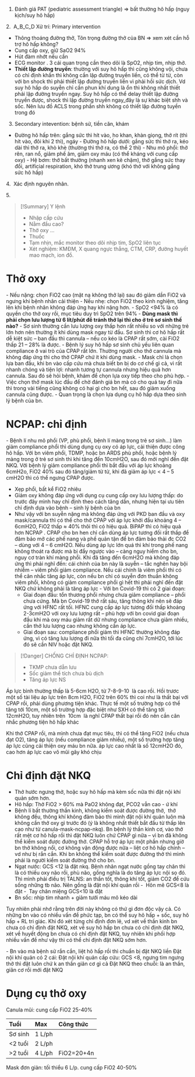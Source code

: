 
1. Đánh giá PAT (pediatric assessment triangle) => bất thường hô hấp (nguy kịch/suy hô hấp)

2.  A_B_C_D
Xử trí: Primary intervention
- Thông thoáng đường thở, Tôn trọng đường thở của BN => xem xét cần hỗ trợ hô hấp không?
- Cung cấp oxy, giữ SaO2 94%
- Hút đàm nhớt nếu cần
- ECG monitor . 3 cái quan trọng cần theo dõi là SpO2, nhịp tim, nhịp thở.
- **Thiết lập đường truyền**: thường với suy hô hấp thì cũng không vội, chưa có chỉ định khẩn thì không cần lập đường truyền liền, có thể từ từ, còn với bn shock thì phải thiết lập đường truyền liền vì phải hồi sức dịch. Vd suy hô hấp do suyễn chỉ cần phun khí dung là ổn thì không nhất thiết phải lập đường truyền ngay. Suy hô hấp có thể delay thiết lập đường truyền được, shock thì lập đường truyền ngay_đây là sự khác biệt shh và sốc. Nên lưu đồ ACLS trong phần shh không có thiết lập đường tuyền trong đó
 
3. Secondary intevention: bệnh sử, tiền căn, khám
- Đường hô hấp trên: gắng sức thì hít vào, ho khan, khàn giọng, thở rít (thì hít vào, đôi khi 2 thì), ngáy
- Đường hô hấp dưới: gắng sức thì thở ra, kéo dài thì thở ra, khò khè (thường thì thở ra, có thể 2 thì)
- Nhu mô phổi: thở rên, ran nổ, giảm phế âm, giảm oxy máu (có thể kháng với cung cấp oxy)
- Hệ bơm: thở bất thường (nhanh xen kẽ chậm), thở gắng sức thay đổi, artificial respiration, khó thở trung ương (khó thở với không gắng sức hô hấp)

4.  Xác định nguyên nhân.

5.  
> [!Summary] Y lệnh
> - Nhập cấp cứu
> - Nằm đầu cao?
> - Thở oxy …
> - Thuốc
> - Tạm nhịn, mắc monitor theo dõi nhịp tim, SpO2 liên tục
> - Xét nghiệm: KMĐM, X quang ngực thẳng, CTM, CRP, đường huyết mao mạch, ion đồ.

# Thở oxy

- Nếu nặng: chọn FiO2 cao (mặt nạ không thở lại) sau đó giảm dần FiO2 và ngưng khi bệnh nhân cải thiện
- Nếu nhẹ: chọn FiO2 theo kinh nghiệm, tăng lên khi bệnh nhân không đáp ứng hay khi nặng hơn.
- SpO2 <94% là có quyền cho thở oxy rồi, mục tiêu duy trì SpO2 trên 94%
- **Dùng mask thì phải chọn lưu lượng từ 6 lít/phút để tránh thở lại thì cho ở trẻ sơ sinh thế nào?**
	- Sơ sinh thường cần lưu lượng oxy thấp hơn rất nhiều so với những trẻ lớn hơn nên thường ít khi dùng mask ngay từ đầu. Sơ sinh thì cơ hô hấp rất dễ kiệt sức – ban đầu thì cannula – nếu co kéo là CPAP rất sớm, cài FiO2 thấp 21 – 28% là được.
	- Bệnh lý suy hô hấp sơ sinh chủ yếu liên quan compliance ð vai trò của CPAP rất lớn. Thường người cho thở cannula mà không đáp ứng thì cho thở CPAP chứ ít khi dùng mask.
	- Mask chỉ là chọn lựa ban đầu, khi bn vào cấp cứu mà chưa biết bn bị do cơ chế gì cả, vì rất nhanh chóng và tiện lợi: nhanh tương tự cannula nhưng hiệu quả hơn cannula. Sau đó sẽ hỏi bệnh, khám để chọn lựa oxy tiếp theo cho phù hợp.
	- Việc chọn thở mask lúc đầu để chờ đánh giá bn mà có cho quá tay đi nữa thì trong vài tiếng cũng không có hại gì cho bn hết, sau đó giảm xuống cannula cũng được.
	- Quan trọng là chọn lựa dụng cụ hô hấp dựa theo sinh lý bệnh của bn.

# NCPAP: chỉ định

- Bệnh lí nhu mô phổi (VP, phù phổi, bệnh lí màng trong trẻ sơ sinh…) làm giảm compliance phổi thì dùng dụng cụ oxy có áp lực, cải thiện được công hô hấp. Với bn viêm phổi, TDMP, hoặc bn ARDS phù phổi, hoặc bệnh lý màng trong ở trẻ sơ sinh thì khi tăng đến 10cmH2O, sau đó mới nghĩ đến đặt NKQ. Với bệnh lý giảm compliance phổi thì bắt đầu với áp lực khoảng 6cmH2o, FiO2 40% sau đó tăng/giảm từ từ, khi đã giảm áp lực < 4 – 5 cmH2O thì có thể ngưng CPAP được.
- Xẹp phổi, bất kể FiO2 nhiêu
- Giảm oxy không đáp ứng với dụng cụ cung cấp oxy lưu lượng thấp: do trước đây mình hay chỉ định theo cách tăng dần, nhưng hiện tại ưu tiên chỉ định dựa vào bệnh – sinh lý bệnh của bn
- Như vậy với bn suyễn nặng mà không đáp ứng với PKD ban đầu và oxy mask/cannula thì có thể cho thở CPAP với áp lực khởi đầu khoảng 4 – 6cmH2O, FiO2 thấp ≈ 40% thôi thì có hiệu quả. BiPAP thì có hiệu quả hơn NCPAP . CPAP cho bn hen chỉ cần dùng áp lực tương đối rất thấp để đảm bảo mở các phế nang và phế quản tận để bn đảm bảo thải đc CO2 – dùng với 4 – 6 cmH2O. Nếu dùng áp lực lớn quá thì khí trong phế nang không thoát ra được mà bị đẩy ngược vào – càng nguy hiểm cho bn, nguy cơ tràn khí màng phổi. Khi đã tăng đến 6cmH2O mà không đáp ứng thì phải nghĩ đến: cái chính của bn này là suyễn – tắc nghẽn hay bội nhiễm – viêm phổi giảm compliance. Nếu cái chính là viêm phổi thì có thể cân nhắc tăng áp lực, còn nếu bn chỉ có suyễn đơn thuần không viêm phổi, không có giảm compliance phổi gì hết thì phải nghĩ đến đặt NKQ chứ không phải là tăng áp lực
- Với bn Covid-19 thì có 2 giai đoạn:
	- Giai đoạn đầu: tổn thương phổi nhưng chưa giảm compliance – phổi chưa cứng. Mà bn Covid-19 thở rất sâu, tăng thông khí nên sẽ đáp ứng với HFNC rất tối. HFNC cung cấp áp lực tương đối thấp khoảng 2-3cmH2O với oxy lưu lượng rất – phù hợp với bn covid giai đoạn đầu khi mà oxy máu giảm rất dữ nhưng compliance chưa giảm nhiều, cần thở lưu lượng cao nhưng không cần áp lực.
	- Giai đoạn sau: compliance phổi giảm thì HFNC thường không đáp ứng, vì có tăng lưu lượng đi nữa thì tối đa cũng chỉ 7cmH2O, tới lúc đó sẽ cần NIV hoặc đặt NKQ.

> [!Danger] CHỐNG CHỈ ĐỊNH NCPAP:
> - TKMP chưa dẫn lưu
> - Sốc giảm thể tích chưa bù dịch
> - Tăng áp lực NS

Áp lực bình thường thấp là 5-6cm H2O, từ 7-8-9-10  là cao rồi. Hồi trươc một số tài liệu áp lực trên 8cm H2O, FiO2 trên 60% thì coi như là thất bại với CPAP rồi, phải dùng phương tiện khác. Thực tế một số trường hợp có thể tăng tới 10cm, một số trường hợp đặc biệt như SXH có thể tăng tới 12cmH2O, tuy nhiên trên  10cm  là nghĩ CPAP thất bại rồi đó nên cần cân nhắc phương tiện hô hấp khác

Khi thở CPAP rồi, mà mình chưa đạt mục tiêu, thì có thể tăng FiO2 (nếu chưa đạt O2), tăng áp lực (nếu compliance giảm nhiều), một số trường hợp tăng áp lực cũng cải thiện oxy máu bn nữa. áp lực cao nhất là số 12cmH2O đó, cao hơn áp lực cao vô mũi gây khó chịu

# Chỉ định đặt NKQ
- Thở hước ngưng thở, hoặc suy hô hấp mà kèm sốc nữa thì đặt nội khí quản sớm hơn.
- Hô hấp: Thở FiO2 > 60% mà PaO2 không đạt, PCO2 vẫn cao - ứ khí
- Bệnh lí bất thường thần kinh, không kiểm soát được đường thở,  thở không đều, thông khí không đảm bảo thì mình đặt nội khí quản luôn mà không cần thở oxy gì trước đó (ý là không nhất thiết bắt đầu từ thấp lên cao như từ canula-mask-ncpap-nkq). Bn bệnh lý thần kinh cơ, vào thở rất mệt cơ hô hấp rồi thì đặt NKQ luôn chứ CPAP gì nữa – vì bn đã không thể kiểm soát được đường thở. CPAP hỗ trợ áp lực một phần nhưng giờ bn thở không nổi, cơ không vận động được nữa – liệt cơ hô hấp chính – vd như bị rắn cắn. Khi bn không thể kiểm soát được đường thở thì mình phải là người kiểm soát đường thở cho bn.
- Ngạt nước: GCS <12 là đặt nkq. Bệnh nhân ngạt nước gồng tay chân thì là có thiếu oxy não rồi, phù não, gồng nghĩa là do tăng áp lực nội sọ đó. Thì mình phải điều trị TALNS: an thần tốt, thông khí tốt, giảm CO2 để cứu sống những tb não. Nên gồng là đặt nội khí quản rồi
-  Hôn mê GCS<8 là đặt
-  Tay chân miệng GCS<10 là đặt
- Bn sốc: nhịp tim nhanh + giảm tưới máu mô kéo dài

Tuy nhiên phải nhớ rằng trên đời này không có thứ gì đơn độc vậy cả. Có những bn vào có nhiều vấn đề phức tạp, bn có thể suy hô hấp + sốc, suy hô hấp + RL tri giác. Khi đó xét từng chỉ định đơn lẻ, vd xét về thần kinh bn chưa có chỉ định đặt NKQ, xét về suy hô hấp bn chưa có chỉ định đặt NKQ, xét về huyết động bn chưa có chỉ định đặt NKQ, tuy nhiên khi phối hợp nhiều vấn đề như vậy thì có thể chỉ định đặt NKQ sớm hơn.

- Bn vào mà bệnh sử rắn cắn, liệt hô hấp rồi thì chuẩn bị đặt NKQ liền
Đặt nội khí quản có 2 cái:
Đặt nội khí quản cấp cứu: GCS <8, ngưng tim ngưng thở thì đặt luôn chứ k an thần giãn cơ gì cả
Đặt NKQ theo chuỗi: là an thần, giãn cơ rồi mới đặt NKQ

# Dụng cụ thở oxy

Canula mũi: cung cấp FiO2 25-40%

| Tuổi       | Max    | Công thức |
|:------------|:-------|:-----------|
| Sơ sinh     | 1 L/ph |            |
| &lt;2 tuổi | 2 L/ph |            |
| &gt;2 tuổi | 4 L/ph | FiO2=20+4n |  

Mask đơn giản: tối thiểu 6 L/p. cung cấp FiO2 40-50%